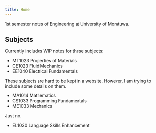 ```yaml
---
title: Home
---
```


1st semester notes of Engineering at University of Moratuwa.

## Subjects

Currently includes WIP notes for these subjects:

- MT1023 Properties of Materials
- CE1023 Fluid Mechanics
- EE1040 Electrical Fundamentals

These subjects are hard to be kept in a website. However, I am trying to include
some details on them.

- MA1014 Mathematics
- CS1033 Programming Fundamentals
- ME1033 Mechanics

Just no.

- EL1030 Language Skills Enhancement

